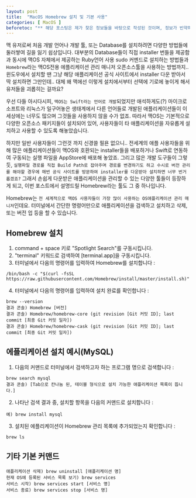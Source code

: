 ```yaml
---
layout: post
title:  "MacOS Homebrew 설치 및 기본 사용"
categories: [ MacOS ]
beforetoc: "** 해당 포스팅은 제가 찾은 정보들을 바탕으로 작성된 것이며, 정보가 빈약하거나 오류가 있을 수 있습니다. 댓글로 지적 & 수정요청 해주시면 너무나 감사하겠습니다!"
---
```

맥 유저로써 처음 개발 언어나 개발 툴, 또는 Database를 설치하려면 다양한 방법들에 둘러쌓여 길을 잃기 쉽상입니다.
대부분의 Database들이 직접 installer 번들을 제공함과 동시에
맥OS 자체에서 제공하는 Ruby언어 사용 sudo 커멘드로 설치하는 방법들과
`Homebrew`라는 맥OS전용 에플리케이션 관리 매니저 오픈소스툴을 사용하는 방법까지..
윈도우에서 설치할 땐 그냥 해당 애플리케이션 공식 사이트에서 installer 다운 받아서
딱 설치하면 그만인데.. 대체 왜 맥에선 이렇게 설치에서부터 선택에 기로에 놓이게 해서
유저들을 괴롭히는 걸까요?

우선 다들 아시다시피, `맥OS는 Swift라는 언어로 개발`되었지만
애석하게도(?) 마이크로소프트와 리눅스가 일구어놓은 생태계에서 다른 언어들로 개발된 애플리케이션들이
이세상에는 너무도 많으며 그것들을 사용하지 않을 수가 없죠.
따라서 맥OS는 기본적으로 다양한 오픈소스 패키지들이 설치되어 있어, 사용자들이 타 애플리케이션을
자유롭게 설치하고 사용할 수 있도록 해놓았습니다.

하지만 일반 사용자들이 그런것 까지 신경쓸 필욘 없으니.. 전세계의 애플 사용자들을 위해
많은 애플리케이션들이 맥OS와 호환되는 installer들을 배포하거나 Swift로 연동하여 구동되는
실행 파일을 AppStore에 배포해 놓았죠.
그리고 많은 개발 도구들이 그렇듯, `실행파일 경로를 직접 Build Path로 잡아주며 경로를 변경하기도 하고
수시로 버전 관리를 해야할 경우에 매번 공식 사이트를 방문하여 installer를 다운받아 설치하면
너무 번거롭겠죠?` 그래서 손쉽게 다운받은 애플리케이션을 관리할 수 있는 다양한 툴들이 등장하게 되고,
이번 포스트에서 설명드릴 Homebrew라는 툴도 그 중 하나입니다.

Homebrew는 `전 세계적으로 맥OS 사용자들이 가장 많이 사용하는 OS애플리케이션 관리 매니저`인데요.
터미널에서 간단한 명령어만으로 애플리케이션을 검색하고 설치하고 삭제, 또는 버전 업 등을 할 수 있습니다.

## Homebrew 설치
1. command + space 키로 "Spotlight Search"를 구동시킵니다.
2. "terminal" 키워드로 검색하여 [terminal.app]을 구동시킵니다.
3. 터미널에서 다음의 명령어를 입력하여 Homebrew를 설치합니다 :
```
/bin/bash -c "$(curl -fsSL https://raw.githubusercontent.com/Homebrew/install/master/install.sh)"
```
4. 터미널에서 다음의 명령어를 입력하여 설치 완료를 확인합니다 :
```
brew --version
결과 콘솔) Homebrew [버전]
결과 콘솔) Homebrew/homebrew-core (git revision [Git 커밋 ID]; last commit [최종 Git 커밋 일자])
결과 콘솔) Homebrew/homebrew-cask (git revision [Git 커밋 ID]; last commit [최종 Git 커밋 일자])
```

## 에플리케이션 설치 예시(MySQL)
1. 다음의 커맨드로 터미널에서 검색하고자 하는 프로그램 명으로 검색합니다 :
```
brew search mysql
결과 콘솔) [Tab으로 칸나눔 된, 테이블 형식으로 설치 가능한 애플리케이션 목록이 뜹니다.]
```
2. 나타난 검색 결과 중, 설치할 항목을 다음의 커맨드로 설치합니다 :
```
예) brew install mysql
```
3. 설치된 에플리케이션이 Homebrew 관리 목록에 추가되었는지 확인합니다 :
```
brew ls
```

## 기타 기본 커맨드
```
애플리케이션 삭제) brew uninstall [애플리케이션 명]
현재 OS에 등록된 서비스 목록 보기) brew services
서비스 시작) brew services start [서비스 명]
서비스 종료) brew services stop [서비스 명]
```

